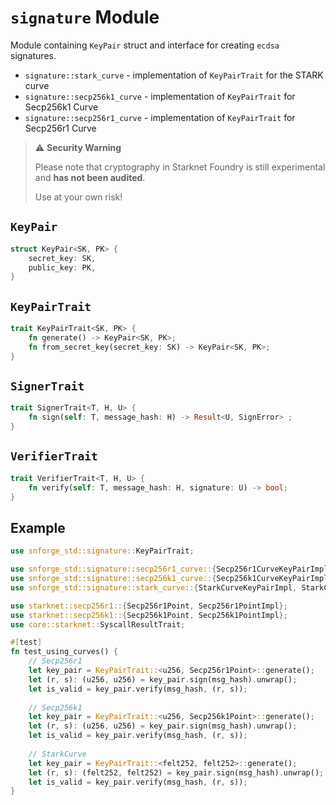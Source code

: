 # `signature` Module

Module containing `KeyPair` struct and interface for creating `ecdsa` signatures.

* `signature::stark_curve` - implementation of `KeyPairTrait` for the STARK curve
* `signature::secp256k1_curve` - implementation of `KeyPairTrait` for Secp256k1 Curve
* `signature::secp256r1_curve` - implementation of `KeyPairTrait` for Secp256r1 Curve


> ⚠️ **Security Warning**
>
> Please note that cryptography in Starknet Foundry is still experimental and **has not been audited**.
>
> Use at your own risk!


## `KeyPair`

```rust
struct KeyPair<SK, PK> {
    secret_key: SK,
    public_key: PK,
}
```


## `KeyPairTrait`

```rust
trait KeyPairTrait<SK, PK> {
    fn generate() -> KeyPair<SK, PK>;
    fn from_secret_key(secret_key: SK) -> KeyPair<SK, PK>;
}
```


## `SignerTrait`

```rust
trait SignerTrait<T, H, U> {
    fn sign(self: T, message_hash: H) -> Result<U, SignError> ;
}
```


## `VerifierTrait`

```rust
trait VerifierTrait<T, H, U> {
    fn verify(self: T, message_hash: H, signature: U) -> bool;
}
```

## Example

```rust
use snforge_std::signature::KeyPairTrait;

use snforge_std::signature::secp256r1_curve::{Secp256r1CurveKeyPairImpl, Secp256r1CurveSignerImpl, Secp256r1CurveVerifierImpl};
use snforge_std::signature::secp256k1_curve::{Secp256k1CurveKeyPairImpl, Secp256k1CurveSignerImpl, Secp256k1CurveVerifierImpl};
use snforge_std::signature::stark_curve::{StarkCurveKeyPairImpl, StarkCurveSignerImpl, StarkCurveVerifierImpl};

use starknet::secp256r1::{Secp256r1Point, Secp256r1PointImpl};
use starknet::secp256k1::{Secp256k1Point, Secp256k1PointImpl};
use core::starknet::SyscallResultTrait;

#[test]
fn test_using_curves() {
    // Secp256r1
    let key_pair = KeyPairTrait::<u256, Secp256r1Point>::generate();
    let (r, s): (u256, u256) = key_pair.sign(msg_hash).unwrap();
    let is_valid = key_pair.verify(msg_hash, (r, s));
    
    // Secp256k1
    let key_pair = KeyPairTrait::<u256, Secp256k1Point>::generate();
    let (r, s): (u256, u256) = key_pair.sign(msg_hash).unwrap();
    let is_valid = key_pair.verify(msg_hash, (r, s));
    
    // StarkCurve
    let key_pair = KeyPairTrait::<felt252, felt252>::generate();
    let (r, s): (felt252, felt252) = key_pair.sign(msg_hash).unwrap();
    let is_valid = key_pair.verify(msg_hash, (r, s));
}
```

